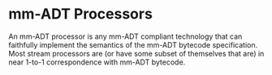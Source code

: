 # mm-ADT Processors

An mm-ADT processor is any mm-ADT compliant technology that can faithfully implement the semantics of the mm-ADT
bytecode specification. Most stream processors are (or have some subset of themselves that are) in near 1-to-1
correspondence with mm-ADT bytecode.